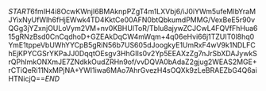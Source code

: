 $START$6fmIH4i8OcwKWnjI6BMAknpPZgT4m1LXVbj6/iJ0iYWm5ufeMIbYraMJYixNyUfWIh6fHjEWwk4TD4KktCe00AFN0btQbkumdPMMG/VexBeE5r90vQGg3jYZxnjOULoVym2VM+nv0KBHUlToR/Tblu8ajywZCJCwL4FQVfFhHua615gRNzBsd0CnCqdhoD+GZEAkDqCW4mWqm+4q06eHvi66j1TZUIT0l8hq0YmE1tppeVbUWhYYCpB5gRiN56b7US605dJoogkyE1UmRxF4wV9k1NDLFChEjKPYCGSrYKPaJJ0DqqtOEsgv3HhGIIs0v2Yp5EEAXzZg7nJrSbXDAJywkSrQPhImkONXmJE7ZNdkkOudZRHn9of/vvDQVA0bAdaZ2gjug2WEAS2MGE+rCTiQeRi11NxMPjNA+YWI1iwa6MAo7AhrGvezH4sOQXk9zLeBRAEZbG4Q6aiHTNicjQ==$END$